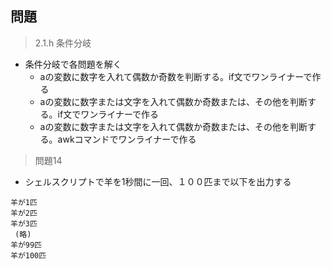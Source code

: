 ## 問題
> 2.1.h 条件分岐
- 条件分岐で各問題を解く
  - aの変数に数字を入れて偶数か奇数を判断する。if文でワンライナーで作る
  - aの変数に数字または文字を入れて偶数か奇数または、その他を判断する。if文でワンライナーで作る
  - aの変数に数字または文字を入れて偶数か奇数または、その他を判断する。awkコマンドでワンライナーで作る

> 問題14
- シェルスクリプトで羊を1秒間に一回、１００匹まで以下を出力する
```
羊が1匹
羊が2匹
羊が3匹
 (略)
羊が99匹
羊が100匹
```

